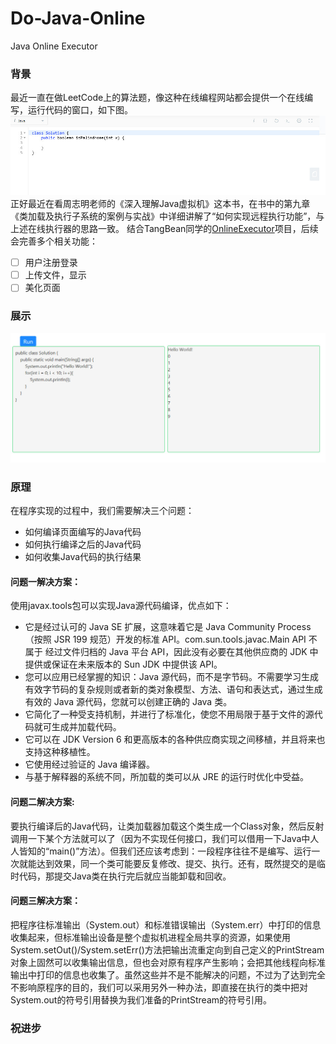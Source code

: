 # Do-Java-Online
Java Online Executor
### 背景
最近一直在做LeetCode上的算法题，像这种在线编程网站都会提供一个在线编写，运行代码的窗口，如下图。
![img/1.jpg](img/1.jpg)
正好最近在看周志明老师的《深入理解Java虚拟机》这本书，在书中的第九章《类加载及执行子系统的案例与实战》中详细讲解了“如何实现远程执行功能”，与上述在线执行器的思路一致。
结合TangBean同学的[OnlineExecutor](https://github.com/TangBean/OnlineExecutor)项目，后续会完善多个相关功能：
- [ ] 用户注册登录
- [ ] 上传文件，显示
- [ ] 美化页面
### 展示
![img/2.jpg](img/2.jpg)
### 原理
在程序实现的过程中，我们需要解决三个问题：
- 如何编译页面编写的Java代码
- 如何执行编译之后的Java代码
- 如何收集Java代码的执行结果

#### 问题一解决方案：
使用javax.tools包可以实现Java源代码编译，优点如下：
- 它是经过认可的 Java SE 扩展，这意味着它是 Java Community Process（按照 JSR 199 规范）开发的标准 API。com.sun.tools.javac.Main API 不属于 经过文件归档的 Java 平台 API，因此没有必要在其他供应商的 JDK 中提供或保证在未来版本的 Sun JDK 中提供该 API。
- 您可以应用已经掌握的知识：Java 源代码，而不是字节码。不需要学习生成有效字节码的复杂规则或者新的类对象模型、方法、语句和表达式，通过生成有效的 Java 源代码，您就可以创建正确的 Java 类。
- 它简化了一种受支持机制，并进行了标准化，使您不用局限于基于文件的源代码就可生成并加载代码。 
- 它可以在 JDK Version 6 和更高版本的各种供应商实现之间移植，并且将来也支持这种移植性。
- 它使用经过验证的 Java 编译器。
- 与基于解释器的系统不同，所加载的类可以从 JRE 的运行时优化中受益。

#### 问题二解决方案:
要执行编译后的Java代码，让类加载器加载这个类生成一个Class对象，然后反射调用一下某个方法就可以了（因为不实现任何接口，我们可以借用一下Java中人人皆知的“main()”方法）。但我们还应该考虑到：一段程序往往不是编写、运行一次就能达到效果，同一个类可能要反复修改、提交、执行。还有，既然提交的是临时代码，那提交Java类在执行完后就应当能卸载和回收。

#### 问题三解决方案：
把程序往标准输出（System.out）和标准错误输出（System.err）中打印的信息收集起来，但标准输出设备是整个虚拟机进程全局共享的资源，如果使用System.setOut()/System.setErr()方法把输出流重定向到自己定义的PrintStream对象上固然可以收集输出信息，但也会对原有程序产生影响；会把其他线程向标准输出中打印的信息也收集了。虽然这些并不是不能解决的问题，不过为了达到完全不影响原程序的目的，我们可以采用另外一种办法，即直接在执行的类中把对System.out的符号引用替换为我们准备的PrintStream的符号引用。

### 祝进步 
